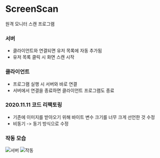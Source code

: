 # ScreenScan
원격 모니터 스캔 프로그램

### 서버
* 클라이언트와 연결되면 유저 목록에 자동 추가됨
* 유저 목록 클릭 시 화면 스캔 시작

### 클라이언트
* 프로그램 실행 시 서버와 바로 연결
* 서버에서 연결을 종료하면 클라이언트 프로그램도 종료


### 2020.11.11 코드 리팩토링
* 기존에 이미지를 받아오기 위해 바이트 변수 크기를 너무 크게 선언한 것 수정
* 비동기 -> 동기 방식으로 수정

### 작동 모습
![서버](https://user-images.githubusercontent.com/59993347/72676287-e784ba80-3ad2-11ea-98fa-b09ed0b73f0f.png)
![작동](https://user-images.githubusercontent.com/59993347/72676288-e784ba80-3ad2-11ea-80bd-0c9a37faf2db.png)
